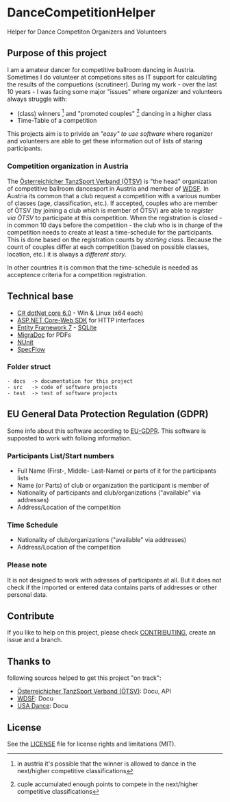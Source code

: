 # DanceCompetitionHelper

Helper for Dance Competiton Organizers and Volunteers

## Purpose of this project

I am a amateur dancer for competitive ballroom dancing in Austria.
Sometimes I do volunteer at competions sites as IT support
for calculating the results of the compuetions (scrutineer).
During my work - over the last 10 years - I was facing
some major "issues" where organizer and volunteers always struggle
with: 

* (class) winners [^1]</sup> and "promoted couples" [^2] dancing in a higher class
* Time-Table of a competition

This projects aim is to privide an *"easy" to use software* where
roganizer and volunteers are able to get these information out
of lists of staring participants.

[^1]: in austria it's possible that the winner is allowed to dance
  in the next/higher competitive classifications
[^2]: cuple accumulated enough points to compete in the next/higher 
  competitive classifications

### Competition organization in Austria

The [Österreichicher TanzSport Verband (ÖTSV)](https://www.tanzsportverband.at/) 
is "the head" organization of competitive ballroom dancesport in Austria and
member of [WDSF](https://www.worlddancesport.org/). In Austria its common 
that a club request
a competition with a various number of classes (age, classification, etc.).
If accepted, couples who are member of ÖTSV (by joining a club which is 
member of ÖTSV) are able to *register via ÖTSV* to participate at this 
competition. When the registration is closed - in common 10 days before
the competition - the club who is in charge of the competition needs 
to create at least a time-schedule for the participants. This is done 
based on the registration counts by *starting class*. Because the count 
of couples differ at each competition (based on possible classes, 
location, etc.) it is always a *different story*.

In other countries it is common that the time-schedule is needed as acceptence criteria
for a competition registration. 


## Technical base

- [C# dotNet core 6.0](https://dotnet.microsoft.com/en-us/) - Win & Linux (x64 each)
- [ASP.NET Core-Web SDK](https://learn.microsoft.com/de-de/aspnet/core/razor-pages/web-sdk?view=aspnetcore-7.0) for HTTP interfaces
- [Entity Framework 7](https://learn.microsoft.com/en-us/ef/core/) - [SQLite](https://www.nuget.org/packages/Microsoft.EntityFrameworkCore.Sqlite)
- [MigraDoc](http://www.pdfsharp.net/migradocoverview.ashx?AspxAutoDetectCookieSupport=1) for PDFs
- [NUnit](https://www.nuget.org/packages/NUnit)
- [SpecFlow](https://www.nuget.org/packages/SpecFlow/)

### Folder struct

    - docs  -> documentation for this project
    - src   -> code of software projects
    - test  -> test of software projects

## EU General Data Protection Regulation (GDPR)

Some info about this software according to [EU-GDPR](https://eur-lex.europa.eu/legal-content/EN/ALL/?uri=celex%3A32016R0679).
This software is supposted to work with folloing information.

### Participants List/Start numbers

* Full Name (First-, Middle- Last-Name) or parts of it for the participants lists
* Name (or Parts) of club or organization the participant is member of
* Nationality of participants and club/organizations ("available" via addresses)
* Address/Location of the competition

### Time Schedule

* Nationality of club/organizations ("available" via addresses)
* Address/Location of the competition

### Please note

It is not designed to work with adresses of participants at all. But it does not check
if the imported or entered data contains parts of addresses or other personal data.

## Contribute

If you like to help on this project, please check 
[CONTRIBUTING](CONTRIBUTING.md), create an issue and a branch.

## Thanks to

following sources helped to get this project "on track":

- [Österreichicher TanzSport Verband (ÖTSV)](https://www.tanzsportverband.at/): Docu, API
- [WDSF](https://www.worlddancesport.org/): Docu
- [USA Dance](https://usadance.org/): Docu

## License

See the [LICENSE](LICENSE.md) file for license rights and limitations (MIT).
